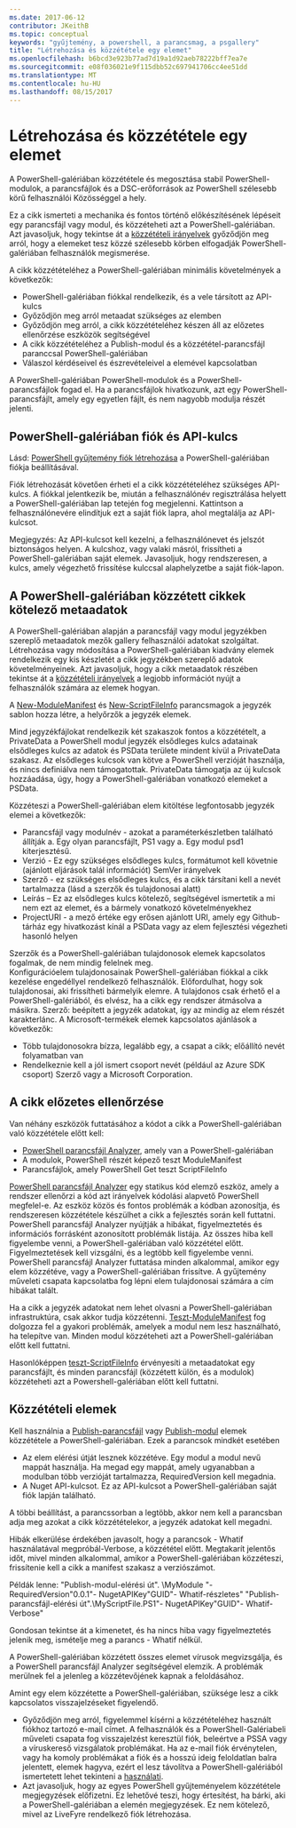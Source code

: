 ```yaml
---
ms.date: 2017-06-12
contributor: JKeithB
ms.topic: conceptual
keywords: "gyűjtemény, a powershell, a parancsmag, a psgallery"
title: "Létrehozása és közzététele egy elemet"
ms.openlocfilehash: b6bcd3e923b77ad7d19a1d92aeb78222bff7ea7e
ms.sourcegitcommit: e08f036021e9f115dbb52c697941706cc4ee51dd
ms.translationtype: MT
ms.contentlocale: hu-HU
ms.lasthandoff: 08/15/2017
---
```

# <a name="creating-and-publishing-an-item"></a>Létrehozása és közzététele egy elemet 
A PowerShell-galériában közzététele és megosztása stabil PowerShell-modulok, a parancsfájlok és a DSC-erőforrások az PowerShell szélesebb körű felhasználói Közösséggel a hely.    

Ez a cikk ismerteti a mechanika és fontos történő előkészítésének lépéseit egy parancsfájl vagy modul, és közzéteheti azt a PowerShell-galériában.
Azt javasoljuk, hogy tekintse át a [közzétételi irányelvek](https://msdn.microsoft.com/en-us/powershell/gallery/psgallery/psgallery-PublishingGuidelines) győződjön meg arról, hogy a elemeket tesz közzé szélesebb körben elfogadják PowerShell-galériában felhasználók megismerése. 

A cikk közzétételéhez a PowerShell-galériában minimális követelmények a következők:

* PowerShell-galériában fiókkal rendelkezik, és a vele társított az API-kulcs
* Győződjön meg arról metaadat szükséges az elemben
* Győződjön meg arról, a cikk közzétételéhez készen áll az előzetes ellenőrzése eszközök segítségével
* A cikk közzétételéhez a Publish-modul és a közzététel-parancsfájl paranccsal PowerShell-galériában
* Válaszol kérdéseivel és észrevételeivel a elemével kapcsolatban
 
A PowerShell-galériában PowerShell-modulok és a PowerShell-parancsfájlok fogad el. Ha a parancsfájlok hivatkozunk, azt egy PowerShell-parancsfájlt, amely egy egyetlen fájlt, és nem nagyobb modulja részét jelenti. 

## <a name="powershell-gallery-account-and-api-key"></a>PowerShell-galériában fiók és API-kulcs
Lásd: [PowerShell gyűjtemény fiók létrehozása](https://msdn.microsoft.com/en-us/powershell/gallery/psgallery/psgallery_creating_an_account) a PowerShell-galériában fiókja beállításával. 

Fiók létrehozását követően érheti el a cikk közzétételéhez szükséges API-kulcs.
A fiókkal jelentkezik be, miután a felhasználónév regisztrálása helyett a PowerShell-galériában lap tetején fog megjelenni. Kattintson a felhasználónevére elindítjuk ezt a saját fiók lapra, ahol megtalálja az API-kulcsot. 

Megjegyzés: Az API-kulcsot kell kezelni, a felhasználónevet és jelszót biztonságos helyen. A kulcshoz, vagy valaki másról, frissítheti a PowerShell-galériában saját elemek. Javasoljuk, hogy rendszeresen, a kulcs, amely végezhető frissítése kulccsal alaphelyzetbe a saját fiók-lapon.

## <a name="required-metadata-for-items-published-to-the-powershell-gallery"></a>A PowerShell-galériában közzétett cikkek kötelező metaadatok

A PowerShell-galériában alapján a parancsfájl vagy modul jegyzékben szereplő metaadatok mezők gallery felhasználói adatokat szolgáltat.
Létrehozása vagy módosítása a PowerShell-galériában kiadvány elemek rendelkezik egy kis készletét a cikk jegyzékben szereplő adatok követelményeinek. Azt javasoljuk, hogy a cikk metaadatok részében tekintse át a [közzétételi irányelvek](https://msdn.microsoft.com/en-us/powershell/gallery/psgallery/psgallery-PublishingGuidelines) a legjobb információt nyújt a felhasználók számára az elemek hogyan. 

A [New-ModuleManifest](https://msdn.microsoft.com/en-us/powershell/gallery/psget/module/ModuleManifest-Reference) és [New-ScriptFileInfo](https://msdn.microsoft.com/en-us/powershell/gallery/psget/script/psget_new-scriptfileinfo) parancsmagok a jegyzék sablon hozza létre, a helyőrzők a jegyzék elemek. 

Mind jegyzékfájlokat rendelkezik két szakaszok fontos a közzétételt, a PrivateData a PowerShell modul jegyzék elsődleges kulcs adatainak elsődleges kulcs az adatok és PSData területe mindent kívül a PrivateData szakasz. Az elsődleges kulcsok van kötve a PowerShell verzióját használja, és nincs definiálva nem támogatottak. PrivateData támogatja az új kulcsok hozzáadása, úgy, hogy a PowerShell-galériában vonatkozó elemeket a PSData.


Közzéteszi a PowerShell-galériában elem kitöltése legfontosabb jegyzék elemei a következők:  

* Parancsfájl vagy modulnév - azokat a paraméterkészletben található állítják a. Egy olyan parancsfájlt, PS1 vagy a. Egy modul psd1 kiterjesztésű.
* Verzió - Ez egy szükséges elsődleges kulcs, formátumot kell követnie (ajánlott eljárások talál információt) SemVer irányelvek
* Szerző - ez szükséges elsődleges kulcs, és a cikk társítani kell a nevét tartalmazza (lásd a szerzők és tulajdonosai alatt)
* Leírás – Ez az elsődleges kulcs kötelező, segítségével ismertetik a mi nem ezt az elemet, és a bármely vonatkozó követelményekhez
* ProjectURI - a mező értéke egy erősen ajánlott URI, amely egy Github-tárház egy hivatkozást kínál a PSData vagy az elem fejlesztési végezheti hasonló helyen

Szerzők és a PowerShell-galériában tulajdonosok elemek kapcsolatos fogalmak, de nem mindig felelnek meg.  
Konfigurációelem tulajdonosainak PowerShell-galériában fiókkal a cikk kezelése engedéllyel rendelkező felhasználók. Előfordulhat, hogy sok tulajdonosai, aki frissítheti bármelyik elemre. A tulajdonos csak érhető el a PowerShell-galériából, és elvész, ha a cikk egy rendszer átmásolva a másikra. Szerző: beépített a jegyzék adatokat, így az mindig az elem részét karakterlánc. A Microsoft-termékek elemek kapcsolatos ajánlások a következők:

* Több tulajdonosokra bízza, legalább egy, a csapat a cikk; előállító nevét folyamatban van 
* Rendelkeznie kell a jól ismert csoport nevét (például az Azure SDK csoport) Szerző vagy a Microsoft Corporation.


## <a name="pre-validate-your-item"></a>A cikk előzetes ellenőrzése

Van néhány eszközök futtatásához a kódot a cikk a PowerShell-galériában való közzététele előtt kell:

* [PowerShell parancsfájl Analyzer](https://www.powershellgallery.com/packages/PSScriptAnalyzer/), amely van a PowerShell-galériában
* A modulok, PowerShell részét képező teszt ModuleManifest
* Parancsfájlok, amely PowerShell Get teszt ScriptFileInfo

[PowerShell parancsfájl Analyzer](https://www.powershellgallery.com/packages/PSScriptAnalyzer/) egy statikus kód elemző eszköz, amely a rendszer ellenőrzi a kód azt irányelvek kódolási alapvető PowerShell megfelel-e. Az eszköz közös és fontos problémák a kódban azonosítja, és rendszeresen közzététele készülhet a cikk a fejlesztés során kell futtatni. PowerShell parancsfájl Analyzer nyújtják a hibákat, figyelmeztetés és információs forrásként azonosított problémák listája. Az összes hiba kell figyelembe venni, a PowerShell-galériában való közzététel előtt. Figyelmeztetések kell vizsgálni, és a legtöbb kell figyelembe venni.
PowerShell parancsfájl Analyzer futtatása minden alkalommal, amikor egy elem közzétéve, vagy a PowerShell-galériában frissítve. A gyűjtemény műveleti csapata kapcsolatba fog lépni elem tulajdonosai számára a cím hibákat talált. 

Ha a cikk a jegyzék adatokat nem lehet olvasni a PowerShell-galériában infrastruktúra, csak akkor tudja közzétenni. 
[Teszt-ModuleManifest](https://msdn.microsoft.com/en-us/powershell/reference/5.1/microsoft.powershell.core/test-modulemanifest) fog dolgozza fel a gyakori problémák, amelyek a modul nem lesz használható, ha telepítve van. Minden modul közzéteheti azt a PowerShell-galériában előtt kell futtatni. 

Hasonlóképpen [teszt-ScriptFileInfo](https://msdn.microsoft.com/en-us/powershell/gallery/psget/script/psget_test-scriptfileinfo) érvényesíti a metaadatokat egy parancsfájlt, és minden parancsfájl (közzétett külön, és a modulok) közzéteheti azt a Powershell-galériában előtt kell futtatni. 


## <a name="publishing-items"></a>Közzétételi elemek

Kell használnia a [Publish-parancsfájl](https://msdn.microsoft.com/en-us/powershell/gallery/psget/script/psget_publish-script) vagy [Publish-modul](https://msdn.microsoft.com/en-us/powershell/gallery/psget/module/psget_publish-module) elemek közzététele a PowerShell-galériában.
Ezek a parancsok mindkét esetében 

* Az elem elérési útját lesznek közzétéve. Egy modul a modul nevű mappát használja. Ha megad egy mappát, amely ugyanabban a modulban több verzióját tartalmazza, RequiredVersion kell megadnia.
* A Nuget API-kulcsot. Ez az API-kulcsot a PowerShell-galériában saját fiók lapján található.

A többi beállítást, a parancssorban a legtöbb, akkor nem kell a parancsban adja meg azokat a cikk közzétételekor, a jegyzék adatokat kell megadni. 

Hibák elkerülése érdekében javasolt, hogy a parancsok - Whatif használatával megpróbál-Verbose, a közzététel előtt. Megtakarít jelentős időt, mivel minden alkalommal, amikor a PowerShell-galériában közzéteszi, frissítenie kell a cikk a manifest szakasz a verziószámot. 

Példák lenne: "Publish-modul-elérési út". \MyModule "- RequiredVersion"0.0.1"- NugetAPIKey"GUID"- Whatif-részletes" "Publish-parancsfájl-elérési út".\MyScriptFile.PS1"- NugetAPIKey"GUID"- Whatif-Verbose"

Gondosan tekintse át a kimenetet, és ha nincs hiba vagy figyelmeztetés jelenik meg, ismételje meg a parancs - Whatif nélkül.

A PowerShell-galériában közzétett összes elemet vírusok megvizsgálja, és a PowerShell parancsfájl Analyzer segítségével elemzik. A problémák merülnek fel a jelenleg a közzétevőjének kapnak a feloldásához.  

Amint egy elem közzétette a PowerShell-galériában, szüksége lesz a cikk kapcsolatos visszajelzéseket figyelendő.

* Győződjön meg arról, figyelemmel kísérni a közzétételéhez használt fiókhoz tartozó e-mail címet.
A felhasználók és a PowerShell-Galériabeli műveleti csapata fog visszajelzést keresztül fiók, beleértve a PSSA vagy a víruskereső vizsgálatok problémákat.
Ha az e-mail fiók érvénytelen, vagy ha komoly problémákat a fiók és a hosszú ideig feloldatlan balra jelentett, elemek hagyva, ezért el lesz távolítva a PowerShell-galériából ismertetett lehet tekinteni a [használati](https://www.powershellgallery.com/policies/Terms).  
* Azt javasoljuk, hogy az egyes PowerShell gyűjteményelem közzététele megjegyzések előfizetni. Ez lehetővé teszi, hogy értesítést, ha bárki, aki a PowerShell-galériában a elemén megjegyzések. Ez nem kötelező, mivel az LiveFyre rendelkező fiók létrehozása.     


